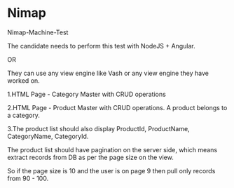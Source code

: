 # Nimap 

Nimap-Machine-Test


The candidate needs to perform this test with NodeJS + Angular.

OR

They can use any view engine like Vash or any view engine they have worked on.

1.HTML Page - Category Master with CRUD operations

2.HTML Page - Product Master with CRUD operations. A product belongs to a category.

3.The product list should also display ProductId, ProductName, CategoryName, CategoryId.


The product list should have pagination on the server side, which means extract records from DB as per the page size on the view.

So if the page size is 10 and the user is on page 9 then pull only records from 90 - 100.
